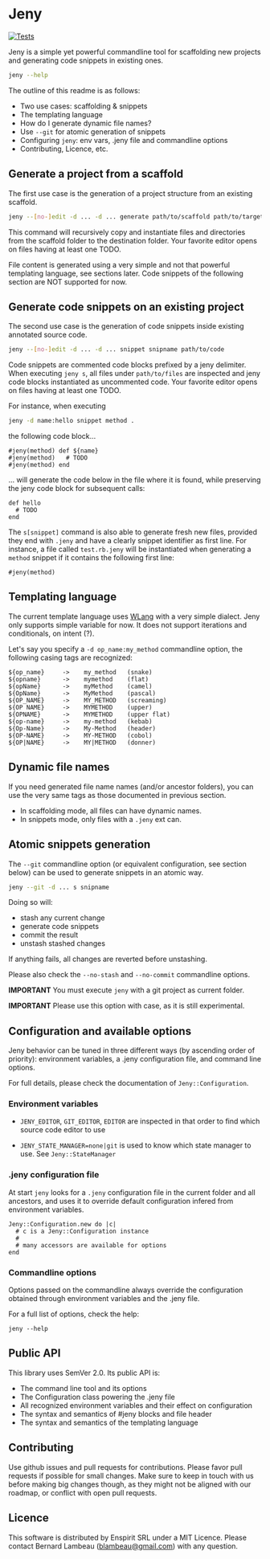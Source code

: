# Jeny

[![Tests](https://github.com/enspirit/jeny/actions/workflows/integration.yml/badge.svg)](https://github.com/enspirit/jeny/actions/workflows/integration.yml)

Jeny is a simple yet powerful commandline tool for scaffolding new
projects and generating code snippets in existing ones.

```sh
jeny --help
```

The outline of this readme is as follows:

- Two use cases: scaffolding & snippets
- The templating language
- How do I generate dynamic file names?
- Use `--git` for atomic generation of snippets
- Configuring `jeny`: env vars, .jeny file and commandline options
- Contributing, Licence, etc.

## Generate a project from a scaffold

The first use case is the generation of a project structure from
an existing scaffold.

```sh
jeny --[no-]edit -d ... -d ... generate path/to/scaffold path/to/target
```

This command will recursively copy and instantiate files and
directories from the scaffold folder to the destination folder.
Your favorite editor opens on files having at least one TODO.

File content is generated using a very simple and not that
powerful templating language, see sections later. Code snippets
of the following section are NOT supported for now.

## Generate code snippets on an existing project

The second use case is the generation of code snippets inside
existing annotated source code.

```sh
jeny --[no-]edit -d ... -d ... snippet snipname path/to/code
```

Code snippets are commented code blocks prefixed by a jeny delimiter.
When executing `jeny s`, all files under `path/to/files` are inspected
and jeny code blocks instantiated as uncommented code. Your favorite
editor opens on files having at least one TODO.

For instance, when executing

```sh
jeny -d name:hello snippet method .
```

the following code block...

```
#jeny(method) def ${name}
#jeny(method)   # TODO
#jeny(method) end
```

... will generate the code below in the file where it is found,
while preserving the jeny code block for subsequent calls:

```
def hello
  # TODO
end
```

The `s[snippet]` command is also able to generate fresh new files,
provided they end with `.jeny` and have a clearly snippet identifier
as first line. For instance, a file called `test.rb.jeny` will be
instantiated when  generating a `method` snippet if it contains the
following first line:

```
#jeny(method)
```

## Templating language

The current template language uses [WLang](https://github.com/blambeau/wlang)
with a very simple dialect. Jeny only supports simple variable for now. It
does not support iterations and conditionals, on intent (?).

Let's say you specify a `-d op_name:my_method` commandline option, the
following casing tags are recognized:

```
${op_name}     ->    my_method   (snake)
${opname}      ->    mymethod    (flat)
${opName}      ->    myMethod    (camel)
${OpName}      ->    MyMethod    (pascal)
${OP_NAME}     ->    MY_METHOD   (screaming)
${OP NAME}     ->    MYMETHOD    (upper)
${OPNAME}      ->    MYMETHOD    (upper flat)
${op-name}     ->    my-method   (kebab)
${Op-Name}     ->    My-Method   (header)
${OP-NAME}     ->    MY-METHOD   (cobol)
${OP|NAME}     ->    MY|METHOD   (donner)
```

## Dynamic file names

If you need generated file name names (and/or ancestor folders), you can use
the very same tags as those documented in previous section.

* In scaffolding mode, all files can have dynamic names.
* In snippets mode, only files with a `.jeny` ext can.

## Atomic snippets generation

The `--git` commandline option (or equivalent configuration, see section
below) can be used to generate snippets in an atomic way.

```sh
jeny --git -d ... s snipname
```

Doing so will:
- stash any current change
- generate code snippets
- commit the result
- unstash stashed changes

If anything fails, all changes are reverted before unstashing.

Please also check the `--no-stash` and `--no-commit` commandline options.

**IMPORTANT** You must execute `jeny` with a git project as current folder.

**IMPORTANT** Please use this option with case, as it is still experimental.

## Configuration and available options

Jeny behavior can be tuned in three different ways (by ascending order of
priority): environment variables, a .jeny configuration file, and command
line options.

For full details, please check the documentation of `Jeny::Configuration`.

### Environment variables

* `JENY_EDITOR`, `GIT_EDITOR`, `EDITOR` are inspected in that order to
  find which source code editor to use

* `JENY_STATE_MANAGER=none|git` is used to know which state manager to
  use. See `Jeny::StateManager`

### .jeny configuration file

At start `jeny` looks for a `.jeny` configuration file in the current
folder and all ancestors, and uses it to override default configuration
infered from environment variables.

```
Jeny::Configuration.new do |c|
  # c is a Jeny::Configuration instance
  #
  # many accessors are available for options
end
```

### Commandline options

Options passed on the commandline always override the configuration
obtained through environment variables and the .jeny file.

For a full list of options, check the help:

```
jeny --help
```

## Public API

This library uses SemVer 2.0. Its public API is:

* The command line tool and its options
* The Configuration class powering the .jeny file
* All recognized environment variables and their effect on configuration
* The syntax and semantics of #jeny blocks and file header
* The syntax and semantics of the templating language

## Contributing

Use github issues and pull requests for contributions. Please favor pull
requests if possible for small changes. Make sure to keep in touch with us
before making big changes though, as they might not be aligned with our
roadmap, or conflict with open pull requests.

## Licence

This software is distributed by Enspirit SRL under a MIT Licence. Please
contact Bernard Lambeau (blambeau@gmail.com) with any question.
